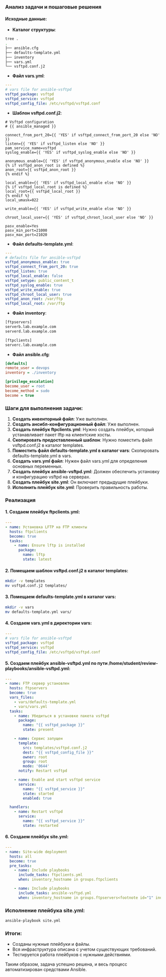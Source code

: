 
### Анализ задачи и пошаговые решения

#### Исходные данные:
- **Каталог структуры**:
```bash
tree .
.
├── ansible.cfg
├── defaults-template.yml
├── inventory
├── vars.yml
└── vsftpd.conf.j2
```

- **Файл vars.yml**:
```yaml
---
# vars file for ansible-vsftpd
vsftpd_package: vsftpd
vsftpd_service: vsftpd
vsftpd_config_file: /etc/vsftpd/vsftpd.conf
```

- **Шаблон vsftpd.conf.j2**:
```j2
# Vsftpd configuration
# {{ ansible_managed }}

connect_from_port_20={{ 'YES' if vsftpd_connect_from_port_20 else 'NO' }}
listen={{ 'YES' if vsftpd_listen else 'NO' }}
pam_service_name=vsftpd
syslog_enable={{ 'YES' if vsftpd_syslog_enable else 'NO' }}

anonymous_enable={{ 'YES' if vsftpd_anonymous_enable else 'NO' }}
{% if vsftpd_anon_root is defined %}
anon_root={{ vsftpd_anon_root }}
{% endif %}

local_enable={{ 'YES' if vsftpd_local_enable else 'NO' }}
{% if vsftpd_local_root is defined %}
local_root={{ vsftpd_local_root }}
{% endif %}
local_umask=022

write_enable={{ 'YES' if vsftpd_write_enable else 'NO' }}

chroot_local_user={{ 'YES' if vsftpd_chroot_local_user else 'NO' }}

pasv_enable=Yes
pasv_min_port=21000
pasv_max_port=21020
```

- **Файл defaults-template.yml**:
```yaml
---
# defaults file for ansible-vsftpd
vsftpd_anonymous_enable: true
vsftpd_connect_from_port_20: true
vsftpd_listen: true
vsftpd_local_enable: false
vsftpd_setype: public_content_t
vsftpd_syslog_enable: true
vsftpd_write_enable: true
vsftpd_chroot_local_user: true
vsftpd_anon_root: /var/ftp
vsftpd_local_root: /var/ftp
```

- **Файл inventory**:
```bash
[ftpservers]
serverb.lab.example.com
serverd.lab.example.com

[ftpclients]
serverc.lab.example.com
```

- **Файл ansible.cfg**:
```ini
[defaults]
remote_user = devops
inventory = ./inventory

[privilege_escalation]
become_user = root
become_method = sudo
become = true
```

### Шаги для выполнения задачи:

1. **Создать инвенторный файл**: Уже выполнен.
2. **Создать ансибл-конфигурационный файл**: Уже выполнен.
3. **Создать плейбук ftpclients.yml**: Нужно создать плейбук, который устанавливает пакет lftp на клиентские хосты.
4. **Скопировать предоставленный шаблон**: Нужно поместить файл vsftpd.conf.j2 в каталог templates.
5. **Поместить файл defaults-template.yml в каталог vars**: Скопировать defaults-template.yml в vars.
6. **Создать vars.yml файл**: Нужен файл vars.yml для определения основных переменных.
7. **Создать плейбук ansible-vsftpd.yml**: Должен обеспечить установку и конфигурацию vsftpd на серверах.
8. **Создать плейбук site.yml**: Он включает предыдущие плейбуки.
9. **Исполнить плейбук site.yml**: Проверить правильность работы.

### Реализация

#### 1. Создаем плейбук ftpclients.yml:
```yaml
---
- name: Установка LFTP на FTP клиенты
  hosts: ftpclients
  become: true
  tasks:
    - name: Ensure lftp is installed
      package:
        name: lftp
        state: latest
```

#### 2. Помещаем шаблон vsftpd.conf.j2 в каталог templates:
```bash
mkdir -v templates
mv vsftpd.conf.j2 templates/
```

#### 3. Помещаем defaults-template.yml в каталог vars:
```bash
mkdir -v vars
mv defaults-template.yml vars/
```

#### 4. Создаем vars.yml в директории vars:
```yaml
---
# vars file for ansible-vsftpd
vsftpd_package: vsftpd
vsftpd_service: vsftpd
vsftpd_config_file: /etc/vsftpd/vsftpd.conf
```

#### 5. Создаем плейбук ansible-vsftpd.yml по пути /home/student/review-playbooks/ansible-vsftpd.yml:
```yaml
---
- name: FTP сервер установлен
  hosts: ftpservers
  become: true
  vars_files:
    - vars/defaults-template.yml
    - vars/vars.yml
  tasks:
    - name: Убедиться в установке пакета vsftpd
      package:
        name: "{{ vsftpd_package }}"
        state: present

    - name: Сервис запущен
      template:
        src: templates/vsftpd.conf.j2
        dest: "{{ vsftpd_config_file }}"
        owner: root
        group: root
        mode: '0644'
      notify: Restart vsftpd

    - name: Enable and start vsftpd service
      service:
        name: "{{ vsftpd_service }}"
        state: started
        enabled: true

  handlers:
    - name: Restart vsftpd
      service:
        name: "{{ vsftpd_service }}"
        state: restarted
```

#### 6. Создаем плейбук site.yml:
```yaml
---
- name: Site-wide deployment
  hosts: all
  become: true
  pre_tasks:
    - name: Include playbooks
      include_tasks: ftpclients.yml
      when: inventory_hostname in groups.ftpclients

    - name: Include playbooks
      include_tasks: ansible-vsftpd.yml
      when: inventory_hostname in groups.ftpservers​<footnote id="1" index=2 href="https://linuxlife.page/posts/15-ftp-server-ansible/" title="FTPS-сервер. Быстрая установка с помощью Ansible и vsftp"/>
```

### Исполнение плейбука site.yml:
```bash
ansible-playbook site.yml
```

### Итоги:
- Созданы нужные плейбуки и файлы.
- Вся инфраструктура описана с учетом существующих требований.
- Тестируется работа плейбуков с нужными действиями.

Таким образом, задача успешно решена, и весь процесс автоматизирован средствами Ansible.
